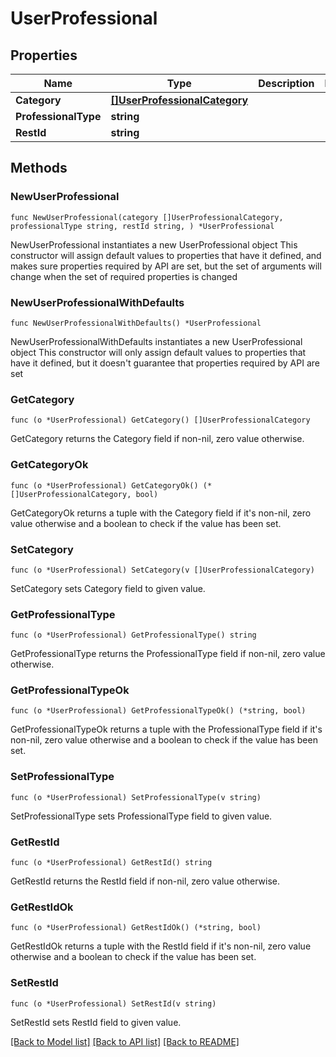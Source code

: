 # UserProfessional

## Properties

Name | Type | Description | Notes
------------ | ------------- | ------------- | -------------
**Category** | [**[]UserProfessionalCategory**](UserProfessionalCategory.md) |  | 
**ProfessionalType** | **string** |  | 
**RestId** | **string** |  | 

## Methods

### NewUserProfessional

`func NewUserProfessional(category []UserProfessionalCategory, professionalType string, restId string, ) *UserProfessional`

NewUserProfessional instantiates a new UserProfessional object
This constructor will assign default values to properties that have it defined,
and makes sure properties required by API are set, but the set of arguments
will change when the set of required properties is changed

### NewUserProfessionalWithDefaults

`func NewUserProfessionalWithDefaults() *UserProfessional`

NewUserProfessionalWithDefaults instantiates a new UserProfessional object
This constructor will only assign default values to properties that have it defined,
but it doesn't guarantee that properties required by API are set

### GetCategory

`func (o *UserProfessional) GetCategory() []UserProfessionalCategory`

GetCategory returns the Category field if non-nil, zero value otherwise.

### GetCategoryOk

`func (o *UserProfessional) GetCategoryOk() (*[]UserProfessionalCategory, bool)`

GetCategoryOk returns a tuple with the Category field if it's non-nil, zero value otherwise
and a boolean to check if the value has been set.

### SetCategory

`func (o *UserProfessional) SetCategory(v []UserProfessionalCategory)`

SetCategory sets Category field to given value.


### GetProfessionalType

`func (o *UserProfessional) GetProfessionalType() string`

GetProfessionalType returns the ProfessionalType field if non-nil, zero value otherwise.

### GetProfessionalTypeOk

`func (o *UserProfessional) GetProfessionalTypeOk() (*string, bool)`

GetProfessionalTypeOk returns a tuple with the ProfessionalType field if it's non-nil, zero value otherwise
and a boolean to check if the value has been set.

### SetProfessionalType

`func (o *UserProfessional) SetProfessionalType(v string)`

SetProfessionalType sets ProfessionalType field to given value.


### GetRestId

`func (o *UserProfessional) GetRestId() string`

GetRestId returns the RestId field if non-nil, zero value otherwise.

### GetRestIdOk

`func (o *UserProfessional) GetRestIdOk() (*string, bool)`

GetRestIdOk returns a tuple with the RestId field if it's non-nil, zero value otherwise
and a boolean to check if the value has been set.

### SetRestId

`func (o *UserProfessional) SetRestId(v string)`

SetRestId sets RestId field to given value.



[[Back to Model list]](../README.md#documentation-for-models) [[Back to API list]](../README.md#documentation-for-api-endpoints) [[Back to README]](../README.md)


